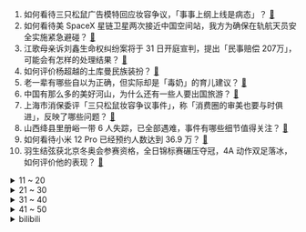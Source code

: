 1. 如何看待三只松鼠广告模特回应妆容争议，「事事上纲上线是病态」？ [:link:](https://www.zhihu.com/question/508523963)
2. 如何看待美 SpaceX 星链卫星两次接近中国空间站，我方为确保在轨航天员安全实施紧急避碰？ [:link:](https://www.zhihu.com/question/508552825)
3. 江歌母亲诉刘鑫生命权纠纷案将于 31 日开庭宣判，提出「民事赔偿 207万」，可能会有怎样的处理结果？ [:link:](https://www.zhihu.com/question/508586580)
4. 如何评价杨超越的土库曼民族装扮？ [:link:](https://www.zhihu.com/question/501836689)
5. 老一辈有哪些自以为正确，但实际却是「毒奶」的育儿建议？ [:link:](https://www.zhihu.com/question/505133460)
6. 中国有那么多的美好河山，为什么还有一些人要出国旅游？ [:link:](https://www.zhihu.com/question/506246710)
7. 上海市消保委评「三只松鼠妆容争议事件」，称「消费圈的审美也要与时俱进」，反映了哪些问题？ [:link:](https://www.zhihu.com/question/508548013)
8. 山西绛县里册峪一带 6 人失踪，已全部遇难，事件有哪些细节值得关注？ [:link:](https://www.zhihu.com/question/508556249)
9. 如何看待小米 12 Pro 已经预约人数达到 36.9 万？ [:link:](https://www.zhihu.com/question/508474921)
10. 羽生结弦获北京冬奥会参赛资格，全日锦标赛碾压夺冠，4A 动作双足落冰，如何评价他的表现？ [:link:](https://www.zhihu.com/question/508457255)
<details>
<summary>11 ~ 20</summary>

11. 吴宗宪儿子夜店吸毒被捕，吴宗宪恳请法官从重量刑，其儿子可能会受到哪些处罚？吴宗宪的事业会被影响吗？ [:link:](https://www.zhihu.com/question/508449637)
12. 怎么把数码拍的修出“胶片”（或者说是富士SP3000扫描仪）的质感呢？ [:link:](https://www.zhihu.com/question/47117464)
13. 《原神》真的那么好玩吗？ [:link:](https://www.zhihu.com/question/508243855)
14. 有没有那种巨好看的快穿小说，就是会让你重复看很多遍的那种？ [:link:](https://www.zhihu.com/question/384160568)
15. 安宁市一名人员确认核酸阳性，活动路径广泛，密切接触者、次密切接触者 280 人，有哪些细节值得注意？ [:link:](https://www.zhihu.com/question/508579624)
16. 外交部证实中方收到「美方官员冬奥来华申请」，这意味着什么？反映了哪些问题？ [:link:](https://www.zhihu.com/question/508593628)
17. 《英雄联盟》S9 世界冠军选手 GimGoon 宣布退役，如何评价他的职业生涯？ [:link:](https://www.zhihu.com/question/508595024)
18. 12 月 27 日，西安启动新一轮核酸检测，暂停「2 天 1 人外出采购」，会对疫情现状产生多大影响？ [:link:](https://www.zhihu.com/question/508541446)
19. 如何看待深圳 22 岁女孩长期熬夜吃烧烤切掉半个肝？长期熬夜对身体的影响有多大？ [:link:](https://www.zhihu.com/question/508359074)
20. 如何评价 12 月 27 号 7999 元预售的联想拯救者 R9000P？ [:link:](https://www.zhihu.com/question/508503587)
</details>
<details>
<summary>21 ~ 30</summary>

21. 如何看待《雄狮少年》高口碑低票房？ [:link:](https://www.zhihu.com/question/507465329)
22. 印度疫情死亡人数严重瞒报有可能已超  600 万，会对全球疫情防控带来哪些影响？ [:link:](https://www.zhihu.com/question/508483330)
23. 吉林师大考研中途临时换卷，考生不得不重新答题，校方称「发现网上传播押题资料」，这是怎么发生的？ [:link:](https://www.zhihu.com/question/508448795)
24. 为什么英雄联盟沙漠死神（狗头）五个技能都很神，但是这个英雄整体偏弱？ [:link:](https://www.zhihu.com/question/507157038)
25. 公司花 51 万请陈小春和网红带货仅卖 5000 元，法院判退还 41 万，如何看待这一判决结果？ [:link:](https://www.zhihu.com/question/508330086)
26. 如何评价综艺《脱口秀跨年》？ [:link:](https://www.zhihu.com/question/508109690)
27. 如果没有疫情，你今年最想去旅游的地是哪里？ [:link:](https://www.zhihu.com/question/503356640)
28. 为什么找工作要先看学历？ [:link:](https://www.zhihu.com/question/497657796)
29. 网上关于《幻塔》的讨论很多，《幻塔》到底好不好玩？ [:link:](https://www.zhihu.com/question/506806668)
30. 2021年对你有什么不一样的意义吗？ [:link:](https://www.zhihu.com/question/505638817)
</details>
<details>
<summary>31 ~ 40</summary>

31. 2021年中有哪部动画是你的意难平？ [:link:](https://www.zhihu.com/question/507701842)
32. 我每次请同事吃饭，他都吃了，却从来不回请我，他到底是咋想的？ [:link:](https://www.zhihu.com/question/505106561)
33. 室友哪些行为让全宿舍人笑到爆炸？ [:link:](https://www.zhihu.com/question/264236078)
34. 2022 年跨年夜怎么过好呢？ [:link:](https://www.zhihu.com/question/501097116)
35. 美国孩子是何时且如何发现圣诞老人是假的？ [:link:](https://www.zhihu.com/question/19979779)
36. 2021年哪件事是你最希望干好的一件事，但是因为各种原因迟迟没有做好？ [:link:](https://www.zhihu.com/question/505187805)
37. 如何评价叶童的许仙？ [:link:](https://www.zhihu.com/question/45132441)
38. 2021 年花得最值的一笔钱是什么？ [:link:](https://www.zhihu.com/question/503464255)
39. 不懂就问，送女朋友元旦礼物应该送什么？ [:link:](https://www.zhihu.com/question/306319409)
40. 进入大学，合群真的那么重要吗？ [:link:](https://www.zhihu.com/question/507746480)
</details>
<details>
<summary>41 ~ 50</summary>

41. 20万左右，买哪款插电混动SUV更香？ [:link:](https://www.zhihu.com/question/508063663)
42. 每天上班都很难熬，怎么调整自己？ [:link:](https://www.zhihu.com/question/506652132)
43. 勇士 21-22 赛季怎么又变厉害了？未来会不会有机会建立第二个王朝？ [:link:](https://www.zhihu.com/question/508419562)
44. 学历和工资成正比吗？ [:link:](https://www.zhihu.com/question/508097039)
45. 大家觉得 2021 年四川省下半年省考行测难吗？ [:link:](https://www.zhihu.com/question/507049978)
46. 多久发现自己不适合婚姻？ [:link:](https://www.zhihu.com/question/279051205)
47. 年轻人应该追求稳定工作还是追求高工资？ [:link:](https://www.zhihu.com/question/506756831)
48. 有什么让你久久不能释怀的短篇虐文？ [:link:](https://www.zhihu.com/question/483473898)
49. 嘉心糖是在整活，还是真的有点奇怪？ [:link:](https://www.zhihu.com/question/506909005)
50. 2022 年，你会离开你所生活的城市吗？离开或者留下的理由会是什么？ [:link:](https://www.zhihu.com/question/507701373)
</details><details>
<summary>bilibili</summary>

1. 不要“做”挑战？（十三期下或十四期） [:link:](//www.bilibili.com/video/BV1hL41157He)
2. 五位数奖学金，高消费安排上了家人们 [:link:](//www.bilibili.com/video/BV1H3411v75V)
3. 最能让带英破防的人是谁？【硬核狠人21】 [:link:](//www.bilibili.com/video/BV16F411B744)
4. 夜店8888一瓶酒！音量炸裂，舞池狂嗨，胖富豪嘴都笑裂了【还债系列ep02-Master】 [:link:](//www.bilibili.com/video/BV1RP4y1H7pd)
5. B站以前的LV6 VS 现在的LV6 2.0 [:link:](//www.bilibili.com/video/BV1Hi4y1R7gy)
6. 《原神》2.4版本PV：「飞彩镌流年」 [:link:](//www.bilibili.com/video/BV12D4y1c76E)
7. 谁 还 没 个 明 星 朋 友 ！ [:link:](//www.bilibili.com/video/BV1WZ4y1D79s)
8. “总有一天，全城的狗，都要高看我！” [:link:](//www.bilibili.com/video/BV18D4y1c7BM)
9. 《水浒传》原著影视全解读！带你看懂奇书与神剧！（P1高俅发迹） [:link:](//www.bilibili.com/video/BV16F411B7Ek)
10. 【圣 诞 烧 鸡 舞 】 [:link:](//www.bilibili.com/video/BV1GZ4y1X7om)
<details>
<summary>11 ~ 20</summary>

11. 【半佛】花呗都被消费主义吓到了 [:link:](//www.bilibili.com/video/BV1sS4y1M7f5)
12. 2098年12月26日，分享一则新闻。 [:link:](//www.bilibili.com/video/BV1VF41167yr)
13. 【泛式/剧情MAD】无败的陨落，奇迹的复活!「T.E.I.O」 [:link:](//www.bilibili.com/video/BV1jF411B7sw)
14. 原神里的二次元彩蛋【第二期】 [:link:](//www.bilibili.com/video/BV1G3411v7Mn)
15. 当Bbox达人在地下车库用嘴巴模仿小号会发生什么 [:link:](//www.bilibili.com/video/BV1n3411v7vV)
16. 我猜出了这玩意儿的配方~然后做了一棵好大的树 [:link:](//www.bilibili.com/video/BV1jF411B7n7)
17. 【周杰伦】五首连唱《三年二班+她的睫毛》、《等你下课》、《我的地盘+七里香》|动感地带·15th咪咕 [:link:](//www.bilibili.com/video/BV1XP4y1H723)
18. 啥家庭能天天吃这个啊…… [:link:](//www.bilibili.com/video/BV1Z34y167su)
19. 【腾格尔对《热爱105℃的你》下手了】耳朵听完，烫到嘴了！ [:link:](//www.bilibili.com/video/BV1f34y167NR)
20. 开口跪！漠叔献唱震撼全场，正式宣布差点出道 [:link:](//www.bilibili.com/video/BV1A44y177pS)
</details>
<details>
<summary>21 ~ 30</summary>

21. 今天，纪念一代伟人毛泽东 [:link:](//www.bilibili.com/video/BV1uL4y1n7zA)
22. 说实话有点小后悔当初发了那条动态 [:link:](//www.bilibili.com/video/BV1di4y197au)
23. 有男朋友了? 回国?｜生活费｜留学｜焦虑｜一年一度读评论！ [:link:](//www.bilibili.com/video/BV1BD4y1c7H1)
24. 这店 正规吗？ [:link:](//www.bilibili.com/video/BV1Xi4y197zk)
25. 【再放送】rerorerorerorero [:link:](//www.bilibili.com/video/BV1h44y1J7bm)
26. 我们曾以为一切都来得及 [:link:](//www.bilibili.com/video/BV1pm4y197cq)
27. 您好，欢迎光临“维式蛋糕房”！ [:link:](//www.bilibili.com/video/BV1cL41177oz)
28. 【快感上瘾?】如何欺骗大脑做困难的事! [:link:](//www.bilibili.com/video/BV1CP4y1H7SB)
29. 国际大赛友谊第一（个别情况除外） [:link:](//www.bilibili.com/video/BV1HF411B7bJ)
30. 【官方MV】宇多田光 - 《One Last Kiss》（电影《新·福音战士剧场版：终》主题曲） [:link:](//www.bilibili.com/video/BV1Sg411w7T9)
</details>
<details>
<summary>31 ~ 40</summary>

31. 【配音】三神凑不出一摩拉 [:link:](//www.bilibili.com/video/BV1PR4y1s7Kw)
32. 【全网最细，不细抽我】我算出了爱情公寓有多大？b站第一人 [:link:](//www.bilibili.com/video/BV1hF411B7or)
33. 希望你能看看。 [:link:](//www.bilibili.com/video/BV14m4y197JJ)
34. 后来才发现，王宝强这段话全是真的！ [:link:](//www.bilibili.com/video/BV1xD4y1c7c2)
35. 冷水浴健身有危险！请勿模仿！2021年12月26号朝阳冬泳怪鸽冷水浴健身继续！加油！奥利给！哈哈哈哈哈哈坚持就是胜利！ [:link:](//www.bilibili.com/video/BV12P4y1H7wJ)
36. 僵尸摔被遗忘的国粹， 被称为是京剧中最难的动作，您的一句叫好是最大的支持！ [:link:](//www.bilibili.com/video/BV1Qb4y1v7mN)
37. 因为搞钱，我进了派出所。。。 [:link:](//www.bilibili.com/video/BV1cq4y1m7L5)
38. 【全网最全】20个iPad隐藏绝技，你未必全知道！！！ [:link:](//www.bilibili.com/video/BV1Ri4y1979B)
39. “这游戏……也太好玩了吧！” [:link:](//www.bilibili.com/video/BV1eF411B7nT)
40. “卧槽，短短几秒，央视记者就泪崩了，队长，快救救我” [:link:](//www.bilibili.com/video/BV1mr4y1U7nW)
</details>
<details>
<summary>41 ~ 50</summary>

41. 【时代少年团】《有你》特别小片 [:link:](//www.bilibili.com/video/BV1xr4y1S7WS)
42. 自制植物大战僵尸...房顶它破了！ [:link:](//www.bilibili.com/video/BV1ST4y1f7pB)
43. 这首德国歌上了中国热搜，但是歌词内容太缺德！ [:link:](//www.bilibili.com/video/BV1yY411H7b1)
44. 大家期待了4年的甄嬛仿妆，终于来了！ [:link:](//www.bilibili.com/video/BV1Z44y177xH)
45. 垂 死 病 中 惊 坐 起      大 喊 姐 姐 我 可 以 [:link:](//www.bilibili.com/video/BV1Zi4y197FG)
46. 40万粉！感谢大家！继续走吧，莫回头啦 [:link:](//www.bilibili.com/video/BV1aD4y1c7Jg)
47. 有效化妆教程（敲实用） [:link:](//www.bilibili.com/video/BV1Pu411S7WU)
48. “从这一刻开始，多了五个脑溢血” [:link:](//www.bilibili.com/video/BV1QT4y1f7qp)
49. 妈见打！请妈妈吃一顿上海高端外卖，得知价格后竟…... [:link:](//www.bilibili.com/video/BV1Gq4y1m7sA)
50. 我把高级特工穿山甲做成了游戏！玩新游戏多是一件美事啊~ [:link:](//www.bilibili.com/video/BV1YS4y1M7Ui)
</details>
<details>
<summary>51 ~ 60</summary>

51. 【原神三神】青花瓷 [:link:](//www.bilibili.com/video/BV1pm4y197z5)
52. 感谢大家的关心，一切都好。 [:link:](//www.bilibili.com/video/BV1GR4y137co)
53. 有鸡不吃非要吃鸡骨头？红楼梦里的菜真是让人捉摸不透… [:link:](//www.bilibili.com/video/BV1tS4y1M7AY)
54. 拒绝新型学院暴力，从你做起！ [:link:](//www.bilibili.com/video/BV1ta41167kx)
55. “动物缺德行为大赏” [:link:](//www.bilibili.com/video/BV17a41167HX)
56. 后妈茶话会原版配音 [:link:](//www.bilibili.com/video/BV1om4y1X7Ey)
57. 沙盘推演：长津湖战役 完结篇 [:link:](//www.bilibili.com/video/BV15F411B7rq)
58. 疑用工单位拖欠工资，工人抡大锤砸墙 [:link:](//www.bilibili.com/video/BV1ca41167n2)
59. 撒贝宁分饰七角唱《达拉崩吧》！ [:link:](//www.bilibili.com/video/BV1744y177LU)
60. 【原神·角色集结】帅到爆炸！美到窒息！（2.3元素篇） [:link:](//www.bilibili.com/video/BV1FS4y1M7m3)
</details>
<details>
<summary>61 ~ 70</summary>

61. 【原神】策划：穷操心 [:link:](//www.bilibili.com/video/BV1zT4y1f7TA)
62. 待到山花烂漫时，他在丛中笑 [:link:](//www.bilibili.com/video/BV1jg411A7Se)
63. 票房对沈腾影响有多大？ [:link:](//www.bilibili.com/video/BV1um4y197vL)
64. 圣 诞 爷 可 不 可 爱 ╭ ♡ [:link:](//www.bilibili.com/video/BV1vT4y1f7rm)
65. 巨资买来商用肉夹馍机，帅小伙不仅做出了超越街边的味道，还清理了家里？ [:link:](//www.bilibili.com/video/BV17M4y1F73q)
66. 下一站，上岸！ [:link:](//www.bilibili.com/video/BV1Wu411S77q)
67. 圣诞节吃饺子吗？不吃饺子的节日我不过 [:link:](//www.bilibili.com/video/BV1J34y1r7R7)
68. 当广东人听到降温后 [:link:](//www.bilibili.com/video/BV1Sb4y1v7vB)
69. 这MC可以让你体会什么叫折磨！！ [:link:](//www.bilibili.com/video/BV1mL411j7VC)
70. 红伞伞，白杆杆，做了一周手酸酸。。 [:link:](//www.bilibili.com/video/BV1MM4y1w79w)
</details>
<details>
<summary>71 ~ 80</summary>

71. 当你能一拳打爆一整座山！ [:link:](//www.bilibili.com/video/BV1Tu411S7ZH)
72. 什么是尺子精和圆规精？ [:link:](//www.bilibili.com/video/BV1eP4y1H7Dd)
73. 《重返未来：1999》首测预告PV 实机首曝 招募开启！ [:link:](//www.bilibili.com/video/BV1aL4y1H7L6)
74. 玉华台饭庄 厨子探店¥531 [:link:](//www.bilibili.com/video/BV1oF411q7vY)
75. 大庆赶海，在沙滩上发现一片鸭蛋蛏子的呼吸孔，还有大个毛蛤 [:link:](//www.bilibili.com/video/BV1um4y197By)
76. 来自祖国的温暖！骑行博主异国骑行遇中国铁建，被邀回“家”吃饭 [:link:](//www.bilibili.com/video/BV12i4y197yc)
77. “假如我年少有为，不自卑” [:link:](//www.bilibili.com/video/BV1uZ4y1X72W)
78. 踢爆卫星？爆肝30天，我们在现实中拍出柯南腿的真正力量！！ [:link:](//www.bilibili.com/video/BV1GS4y1M7Kg)
79. 我不拍照，买新手机为什么不能给我便宜两千？ [:link:](//www.bilibili.com/video/BV1gZ4y1X7oA)
80. 我是万万没想到啊，麻将还能这样玩那 [:link:](//www.bilibili.com/video/BV1r3411x7Kx)
</details>
<details>
<summary>81 ~ 90</summary>

81. 这颗猫猫头好Q弹！ [:link:](//www.bilibili.com/video/BV1Xb4y1v7sH)
82. 南京胖哥见义勇为后失去肛门功能 目前需要用造瘘袋 [:link:](//www.bilibili.com/video/BV1jZ4y1D7GF)
83. 被卷王卷麻了...... [:link:](//www.bilibili.com/video/BV1dr4y1U7ZR)
84. 当其他玩家需要定时为我进行「健康护理」!!?? [:link:](//www.bilibili.com/video/BV12P4y1H7Rb)
85. 张镇辉台球教学【30个新手必看台球技巧】技巧合辑 方便收藏 [:link:](//www.bilibili.com/video/BV1cS4y1M7yN)
86. 报告老师：校长是我亲戚 [:link:](//www.bilibili.com/video/BV1Y44y1J7tj)
87. 优雅永不过时 [:link:](//www.bilibili.com/video/BV1Gu411S7oB)
88. 【戴上耳机 ♪ 原地起飞】值得你单曲循环的100首宝藏热歌合集！开车/作业/运动/必备！ [:link:](//www.bilibili.com/video/BV1VY411p7PJ)
89. 哥们用五十颗魔鬼辣椒复刻世界上最辣的火锅！ [:link:](//www.bilibili.com/video/BV1Mi4y1R78N)
90. 冯提莫：要一起过圣诞吗？《Last Christmas》 [:link:](//www.bilibili.com/video/BV163411x7de)
</details>
<details>
<summary>91 ~ 100</summary>

91. （这也能解说？！）史上最燃的弹珠大赛【第八弹】猛烈撞击！王者归来！ [:link:](//www.bilibili.com/video/BV1rL411576q)
92. 考  试  中  破  防 [:link:](//www.bilibili.com/video/BV1xS4y1M7Eu)
93. 经典五个中国人讲英语 [:link:](//www.bilibili.com/video/BV1nF411B71q)
94. 取椰仙人 [:link:](//www.bilibili.com/video/BV1k34y167jN)
95. 微胖女生打扮成易梦玲给男友看，结果居然… [:link:](//www.bilibili.com/video/BV1jm4y197re)
96. 圣诞快乐哦吼吼～！ [:link:](//www.bilibili.com/video/BV1r3411x79G)
97. 我写了45个脚本  终于做出了宝可梦版Moba竞技类游戏 [:link:](//www.bilibili.com/video/BV1JL4y1n79i)
98. 【原创曲】Bloody Groovy【ChroNoiR】 [:link:](//www.bilibili.com/video/BV13L4y1n7XD)
99. 《EDG 整活小子s》 [:link:](//www.bilibili.com/video/BV1yZ4y1X7MD)
100. 【吸奇侠】《三国》孙权做了哪些恶？图什么？ [:link:](//www.bilibili.com/video/BV1gL4y1n7F1)
</details></details>